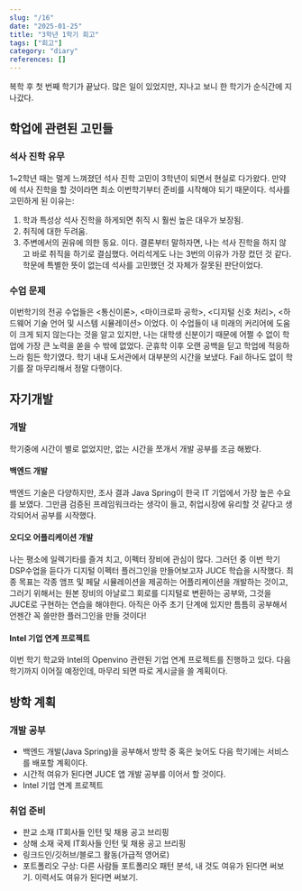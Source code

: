 ```yaml
---
slug: "/16"
date: "2025-01-25"
title: "3학년 1학기 회고"
tags: ["회고"]
category: "diary"
references: []
---
```


복학 후 첫 번째 학기가 끝났다. 많은 일이 있었지만, 지나고 보니 한 학기가 순식간에 지나갔다.

## 학업에 관련된 고민들

### 석사 진학 유무

1~2학년 때는 멀게 느껴졌던 석사 진학 고민이 3학년이 되면서 현실로 다가왔다. 만약에 석사 진학을 할 것이라면 최소 이번학기부터 준비를 시작해야 되기 때문이다. 석사를 고민하게 된 이유는:

1. 학과 특성상 석사 진학을 하게되면 취직 시 훨씬 높은 대우가 보장됨.
2. 취직에 대한 두려움.
3. 주변에서의 권유에 의한 동요.
   이다. 결론부터 말하자면, 나는 석사 진학을 하지 않고 바로 취직을 하기로 결심했다. 어리석게도 나는 3번의 이유가 가장 컸던 것 같다. 학문에 특별한 뜻이 없는데 석사를 고민했던 것 자체가 잘못된 판단이었다.

### 수업 문제

이번학기의 전공 수업들은 <통신이론>, <마이크로파 공학>, <디지털 신호 처리>, <하드웨어 기술 언어 및 시스템 시뮬레이션> 이었다. 이 수업들이 내 미래의 커리어에 도움이 크게 되지 않는다는 것을 알고 있지만, 나는 대학생 신분이기 때문에 어쩔 수 없이 학업에 가장 큰 노력을 쏟을 수 밖에 없었다. 군휴학 이후 오랜 공백을 딛고 학업에 적응하느라 힘든 학기였다. 학기 내내 도서관에서 대부분의 시간을 보냈다. Fail 하나도 없이 학기를 잘 마무리해서 정말 다행이다.

## 자기개발

### 개발

학기중에 시간이 별로 없었지만, 없는 시간을 쪼개서 개발 공부를 조금 해봤다.

#### 백엔드 개발

백엔드 기술은 다양하지만, 조사 결과 Java Spring이 한국 IT 기업에서 가장 높은 수요를 보였다. 그만큼 검증된 프레임워크라는 생각이 들고, 취업시장에 유리할 것 같다고 생각되어서 공부를 시작했다.

#### 오디오 어플리케이션 개발

나는 평소에 일렉기타를 즐겨 치고, 이펙터 장비에 관심이 많다. 그러던 중 이번 학기 DSP수업을 듣다가 디지털 이펙터 플러그인을 만들어보고자 JUCE 학습을 시작했다. 최종 목표는 각종 앰프 및 페달 시뮬레이션을 제공하는 어플리케이션을 개발하는 것이고, 그러기 위해서는 원본 장비의 아날로그 회로를 디지털로 변환하는 공부와, 그것을 JUCE로 구현하는 연습을 해야한다.
아직은 아주 초기 단계에 있지만 틈틈히 공부해서 언젠간 꼭 쓸만한 플러그인을 만들 것이다!

#### Intel 기업 연계 프로젝트

이번 학기 학교와 Intel의 Openvino 관련된 기업 연계 프로젝트를 진행하고 있다. 다음학기까지 이어질 예정인데, 마무리 되면 따로 게시글을 쓸 계획이다.

## 방학 계획

### 개발 공부

- 백엔드 개발(Java Spring)을 공부해서 방학 중 혹은 늦어도 다음 학기에는 서비스를 배포할 계획이다.
- 시간적 여유가 된다면 JUCE 앱 개발 공부를 이어서 할 것이다.
- Intel 기업 연계 프로젝트

### 취업 준비

- 판교 소재 IT회사들 인턴 및 채용 공고 브리핑
- 상해 소재 국제 IT회사들 인턴 및 채용 공고 브리핑
- 링크드인/깃허브/블로그 활동(가급적 영어로)
- 포트폴리오 구상: 다른 사람들 포트폴리오 패턴 분석, 내 것도 여유가 된다면 써보기. 이력서도 여유가 된다면 써보기.
